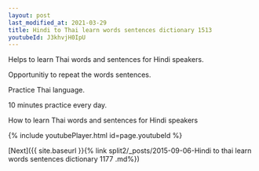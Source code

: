```yaml
---
layout: post
last_modified_at: 2021-03-29
title: Hindi to Thai learn words sentences dictionary 1513 
youtubeId: J3khvjH0IpU
---
```

 
 
Helps to learn Thai words and sentences for Hindi speakers.

Opportunitiy to repeat the words sentences. 

Practice Thai language. 
 
10 minutes practice every day. 
 
How to learn Thai words and sentences for Hindi speakers 
 
{% include youtubePlayer.html id=page.youtubeId %}
 
 
[Next]({{ site.baseurl }}{% link  split2/_posts/2015-09-06-Hindi to thai learn words sentences dictionary 1177 .md%})
 
